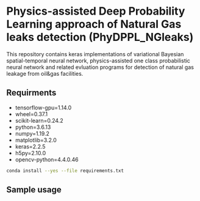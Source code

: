 # Physics-assisted Deep Probability Learning approach of Natural Gas leaks detection (PhyDPPL_NGleaks)
This repository contains keras implementations of  variational Bayesian spatial-temporal neural network, physics-assisted one class probabilistic neural network and related evluation programs for detection of natural gas leakage from oil&gas facilities.
## Requirments
* tensorflow-gpu=1.14.0
* wheel=0.37.1
* scikit-learn=0.24.2
* python=3.6.13
* numpy=1.19.2
* matplotlib=3.2.0
* keras=2.2.5
* h5py=2.10.0
* opencv-python=4.4.0.46

```Bash
conda install --yes --file requirements.txt
``` 

## Sample usage
